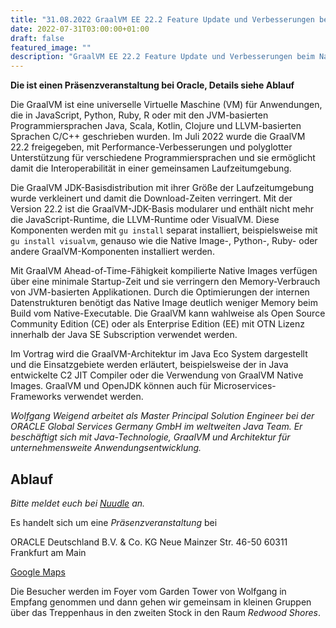 ```yaml
---
title: "31.08.2022 GraalVM EE 22.2 Feature Update und Verbesserungen beim Native Image"
date: 2022-07-31T03:00:00+01:00
draft: false
featured_image: ""
description: "GraalVM EE 22.2 Feature Update und Verbesserungen beim Native Image"
---
```


**Die ist einen Präsenzveranstaltung bei Oracle, Details siehe Ablauf**

Die GraalVM ist eine universelle Virtuelle Maschine (VM) für Anwendungen, die in JavaScript, Python, Ruby, R oder mit den JVM-basierten Programmiersprachen Java, Scala, Kotlin, Clojure und LLVM-basierten Sprachen C/C++ geschrieben wurden. Im Juli 2022 wurde die GraalVM 22.2 freigegeben, mit Performance-Verbesserungen und polyglotter Unterstützung für verschiedene Programmiersprachen und sie ermöglicht damit die Interoperabilität in einer gemeinsamen Laufzeitumgebung. 

Die GraalVM JDK-Basisdistribution mit ihrer Größe der Laufzeitumgebung wurde verkleinert und damit die Download-Zeiten verringert. Mit der Version 22.2 ist die GraalVM-JDK-Basis modularer und enthält nicht mehr die JavaScript-Runtime, die LLVM-Runtime oder VisualVM. Diese Komponenten werden mit `gu install` separat installiert, beispielsweise mit `gu install visualvm`, genauso wie die Native Image-, Python-, Ruby- oder andere GraalVM-Komponenten installiert werden. 

Mit GraalVM Ahead-of-Time-Fähigkeit kompilierte Native Images verfügen über eine minimale Startup-Zeit und sie verringern den Memory-Verbrauch von JVM-basierten Applikationen. Durch die Optimierungen der internen Datenstrukturen benötigt das Native Image deutlich weniger Memory beim Build vom Native-Executable. Die GraalVM kann wahlweise als Open Source Community Edition (CE) oder als Enterprise Edition (EE) mit OTN Lizenz innerhalb der Java SE Subscription verwendet werden. 

Im Vortrag wird die GraalVM-Architektur im Java Eco System dargestellt und die Einsatzgebiete werden erläutert, beispielsweise der in Java entwickelte C2 JIT Compiler oder die Verwendung von GraalVM Native Images. GraalVM und OpenJDK können auch für Microservices-Frameworks verwendet werden.

_Wolfgang Weigend arbeitet als Master Principal Solution Engineer bei der ORACLE Global Services Germany GmbH im weltweiten Java Team. Er beschäftigt sich mit Java-Technologie, GraalVM und Architektur für unternehmensweite Anwendungsentwicklung._

## Ablauf 

_Bitte meldet euch bei [Nuudle](https://nuudel.digitalcourage.de/BbdVRCKZXuCy2AaD) an._

Es handelt sich um eine _Präsenzveranstaltung_ bei

ORACLE Deutschland B.V. & Co. KG
Neue Mainzer Str. 46-50
60311 Frankfurt am Main

[Google Maps](https://goo.gl/maps/1BjunjfTts6seo1e6)

Die Besucher werden im Foyer vom Garden Tower von Wolfgang in Empfang genommen und dann gehen wir gemeinsam in kleinen Gruppen über das Treppenhaus in den zweiten Stock in den Raum _Redwood Shores_.
